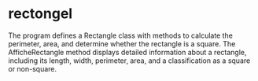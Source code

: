 # rectongel
The program defines a Rectangle class with methods to calculate the perimeter, area, and determine whether the rectangle is a square. The AfficheRectangle method displays detailed information about a rectangle, including its length, width, perimeter, area, and a classification as a square or non-square.
